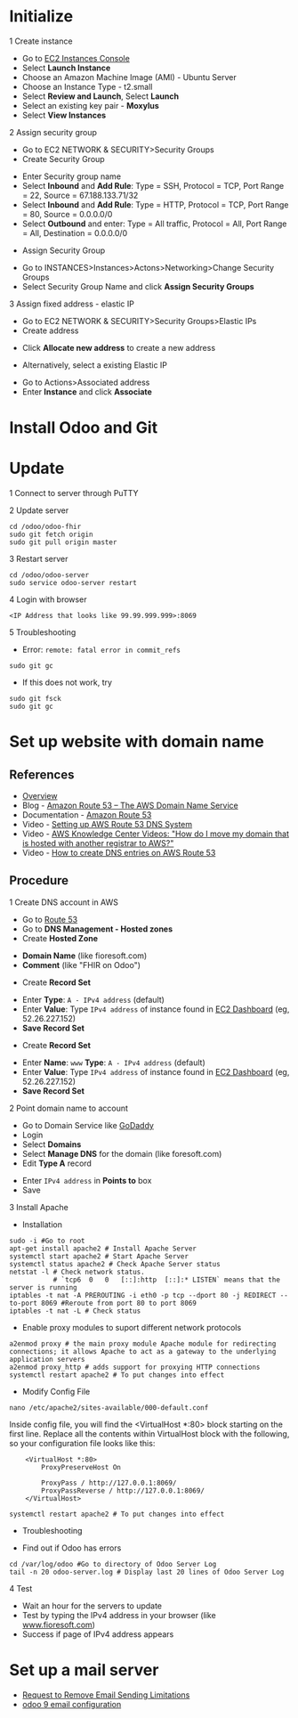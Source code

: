 # Initialize

1 Create instance

* Go to [EC2 Instances Console](https://us-west-2.console.aws.amazon.com/ec2/v2/home)
* Select **Launch Instance**
* Choose an Amazon Machine Image (AMI) - Ubuntu Server
* Choose an Instance Type - t2.small
* Select **Review and Launch**, Select **Launch**
* Select an existing key pair - **Moxylus**
* Select **View Instances**


2 Assign security group

* Go to EC2 NETWORK & SECURITY>Security Groups
* Create Security Group
- Enter Security group name 
- Select **Inbound** and **Add Rule**: Type = SSH, Protocol = TCP, Port Range = 22, Source = 67.188.133.71/32
- Select **Inbound** and **Add Rule**: Type = HTTP, Protocol = TCP, Port Range = 80, Source = 0.0.0.0/0
- Select **Outbound** and enter: Type = All traffic, Protocol = All, Port Range = All, Destination = 0.0.0.0/0
* Assign Security Group
- Go to INSTANCES>Instances>Actons>Networking>Change Security Groups
- Select Security Group Name and click **Assign Security Groups**

3 Assign fixed address - elastic IP

* Go to EC2 NETWORK & SECURITY>Security Groups>Elastic IPs
* Create address
- Click **Allocate new address** to create a new address
* Alternatively, select a existing Elastic IP
- Go to Actions>Associated address
- Enter **Instance** and click **Associate**

# Install Odoo and Git

# Update

1 Connect to server through PuTTY

2 Update server 
```
cd /odoo/odoo-fhir
sudo git fetch origin
sudo git pull origin master
```
3 Restart server
```
cd /odoo/odoo-server
sudo service odoo-server restart
```

4 Login with browser

```
<IP Address that looks like 99.99.999.999>:8069
```
5 Troubleshooting

- Error: `remote: fatal error in commit_refs`

`sudo git gc`

- If this does not work, try

```
sudo git fsck
sudo git gc
```

# Set up website with domain name

## References

* [Overview](http://docs.aws.amazon.com/AmazonS3/latest/dev/website-hosting-custom-domain-walkthrough.html)
* Blog - [Amazon Route 53 – The AWS Domain Name Service](https://aws.amazon.com/blogs/aws/amazon-route-53-the-aws-domain-name-service/)
* Documentation - [Amazon Route 53](https://aws.amazon.com/route53/)
* Video - [Setting up AWS Route 53 DNS System](https://www.youtube.com/watch?time_continue=246&v=olEz_cTqGWM)
* Video - [AWS Knowledge Center Videos: "How do I move my domain that is hosted with another registrar to AWS?"](https://www.youtube.com/watch?v=OxuqoqzjZYI#t=174.521)
* Video - [How to create DNS entries on AWS Route 53](https://www.youtube.com/watch?v=dNlibHYABLU)

## Procedure

1 Create DNS account in AWS
* Go to [Route 53](https://console.aws.amazon.com/route53/home?#)
* Go to **DNS Management - Hosted zones**
* Create **Hosted Zone**
- **Domain Name** (like fioresoft.com)
- **Comment** (like "FHIR on Odoo")
* Create **Record Set**
- Enter **Type**: `A - IPv4 address` (default)
- Enter **Value**: Type `IPv4 address` of instance found in [EC2 Dashboard](https://us-west-2.console.aws.amazon.com/ec2/v2/home?region=us-west-2#Instances:sort=instanceId) (eg, 52.26.227.152)
- **Save Record Set**
* Create **Record Set**
- Enter **Name**: `www` **Type**: `A - IPv4 address` (default)
- Enter **Value**: Type `IPv4 address` of instance found in [EC2 Dashboard](https://us-west-2.console.aws.amazon.com/ec2/v2/home?region=us-west-2#Instances:sort=instanceId) (eg, 52.26.227.152)
- **Save Record Set**

2 Point domain name to account
* Go to Domain Service like [GoDaddy](www.godaddy.com)
* Login
* Select **Domains** 
* Select **Manage DNS** for the domain (like foresoft.com)
* Edit **Type A** record
- Enter `IPv4 address` in **Points to** box
- Save

3 Install Apache

* Installation
```
sudo -i #Go to root
apt-get install apache2 # Install Apache Server
systemctl start apache2 # Start Apache Server
systemctl status apache2 # Check Apache Server status
netstat -l # Check network status. 
           # `tcp6	0	0	[::]:http  [::]:* LISTEN` means that the server is running
iptables -t nat -A PREROUTING -i eth0 -p tcp --dport 80 -j REDIRECT --to-port 8069 #Reroute from port 80 to port 8069
iptables -t nat -L # Check status
```
* Enable proxy modules to suport different network protocols
```
a2enmod proxy # the main proxy module Apache module for redirecting connections; it allows Apache to act as a gateway to the underlying application servers
a2enmod proxy_http # adds support for proxying HTTP connections
systemctl restart apache2 # To put changes into effect
```
* Modify Config File
```
nano /etc/apache2/sites-available/000-default.conf
```
Inside config file, you will find the <VirtualHost *:80> block starting on the first line. Replace all the contents within VirtualHost block with the following, so your configuration file looks like this:
```
	<VirtualHost *:80>
	    ProxyPreserveHost On

	    ProxyPass / http://127.0.0.1:8069/
	    ProxyPassReverse / http://127.0.0.1:8069/
	</VirtualHost>
```
```systemctl restart apache2 # To put changes into effect```

* Troubleshooting

- Find out if Odoo has errors
```
cd /var/log/odoo #Go to directory of Odoo Server Log
tail -n 20 odoo-server.log # Display last 20 lines of Odoo Server Log
```

4 Test
* Wait an hour for the servers to update
* Test by typing the IPv4 address in your browser (like www.fioresoft.com)
* Success if page of IPv4 address appears

# Set up a mail server

- [Request to Remove Email Sending Limitations](https://aws.amazon.com/forms/ec2-email-limit-rdns-request?catalog=true&isauthcode=true)
- [odoo 9 email configuration](https://youtu.be/lvOq86Sqh5Y)